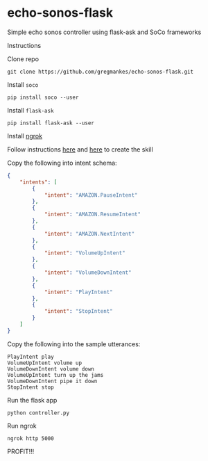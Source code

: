 # echo-sonos-flask
Simple echo sonos controller using flask-ask and SoCo frameworks

Instructions

Clone repo
```
git clone https://github.com/gregmankes/echo-sonos-flask.git
```

Install `soco`
```
pip install soco --user
```

Install `flask-ask`
```
pip install flask-ask --user
```

Install [ngrok](http://ngrok.com)

Follow instructions [here](https://github.com/johnwheeler/flask-ask) and [here](https://youtu.be/cXL8FDUag-s?t=1m26s) to create the skill

Copy the following into intent schema:
```json
{
    "intents": [
        {
            "intent": "AMAZON.PauseIntent"
        },
        {
            "intent": "AMAZON.ResumeIntent"
        },
      	{
          	"intent": "AMAZON.NextIntent"
        },
      	{
          	"intent": "VolumeUpIntent"
        },
      	{
          	"intent": "VolumeDownIntent"
        },
      	{
          	"intent": "PlayIntent"
        },
      	{
          	"intent": "StopIntent"
        }
    ]
}
```

Copy the following into the sample utterances:
```
PlayIntent play
VolumeUpIntent volume up
VolumeDownIntent volume down
VolumeUpIntent turn up the jams
VolumeDownIntent pipe it down
StopIntent stop
```

Run the flask app
```
python controller.py
```

Run ngrok
```
ngrok http 5000
```

PROFIT!!!
